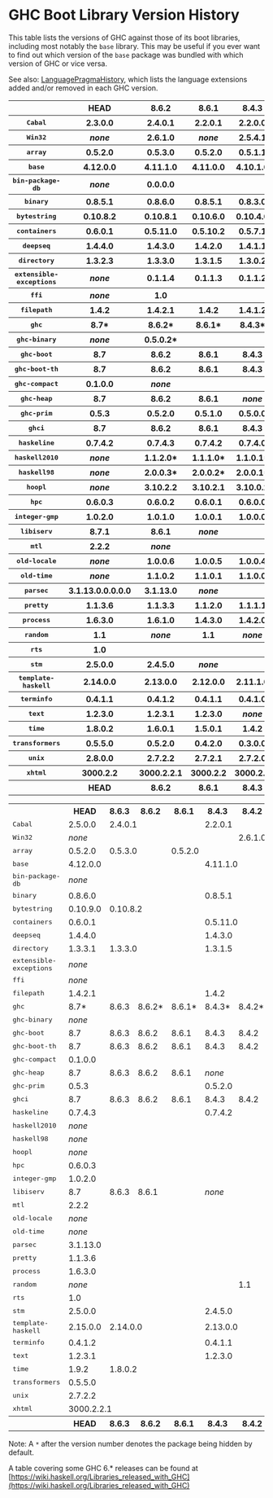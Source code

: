 # GHC Boot Library Version History


This table lists the versions of GHC against those of its boot libraries, including most notably the `base` library.  This may be useful if you ever want to find out which version of the `base` package was bundled with which version of GHC or vice versa.



See also: [LanguagePragmaHistory](language-pragma-history), which lists the language extensions added and/or removed in each GHC version.


<table><tr><th> </th>
<th>  <b>HEAD</b>  </th>
<th>  <b>8.6.2</b>  </th>
<th>  <b>8.6.1</b>  </th>
<th>  <b>8.4.3</b>  </th>
<th>  <b>8.4.2</b>  </th>
<th>  <b>8.4.1</b>  </th>
<th>  <b>8.2.2</b>  </th>
<th>  <b>8.2.1</b>  </th>
<th>  <b>8.0.2</b>  </th>
<th>  <b>8.0.1</b>  </th>
<th>  <b>7.10.3</b>  </th>
<th>  <b>7.10.2</b>  </th>
<th>  <b>7.10.1</b>  </th>
<th>  <b>7.8.4</b>  </th>
<th>  <b>7.8.3</b>  </th>
<th>  <b>7.8.2</b>  </th>
<th>  <b>7.8.1</b>  </th>
<th>  <b>7.6.3</b>  </th>
<th>  <b>7.6.2</b>  </th>
<th>  <b>7.6.1</b>  </th>
<th>  <b>7.4.2</b>  </th>
<th>  <b>7.4.1</b>  </th>
<th>  <b>7.2.2</b>  </th>
<th>  <b>7.2.1</b>  </th>
<th>  <b>7.0.4</b>  </th>
<th>  <b>7.0.3</b>  </th>
<th>  <b>7.0.2</b>  </th>
<th>  <b>7.0.1</b>  
</th></tr>
<tr><th><tt>Cabal</tt> </th>
<th>  2.3.0.0  </th>
<th>  2.4.0.1  </th>
<th>  2.2.0.1  </th>
<th>  2.2.0.0  </th>
<th>  2.0.1.0  </th>
<th>  2.0.0.2  </th>
<th>  1.24.2.0  </th>
<th>  1.24.0.0  </th>
<th>  1.22.5.0  </th>
<th>  1.22.4.0  </th>
<th>  1.22.2.0  </th>
<th>  1.18.1.5  </th>
<th>  1.18.1.3  </th>
<th>  1.16.0  </th>
<th>  1.14.0  </th>
<th>  1.12.0  </th>
<th>  1.10.2.0  </th>
<th>  1.10.1.0  </th>
<th>  1.10.0.0  
</th>
<th></th>
<th></th>
<th></th>
<th></th>
<th></th>
<th></th>
<th></th>
<th></th>
<th></th></tr>
<tr><th><tt>Win32</tt> </th>
<th>  <i>none</i>  </th>
<th>  2.6.1.0  </th>
<th>  <i>none</i>  </th>
<th>  2.5.4.1  </th>
<th>  <i>none</i>  </th>
<th>  2.3.1.1  </th>
<th>  2.3.1.0  </th>
<th>  2.3.0.2  </th>
<th>  2.3.0.0  </th>
<th>  2.2.2.0  </th>
<th>  2.2.1.0  </th>
<th>  2.2.0.2  
</th>
<th></th>
<th></th>
<th></th>
<th></th>
<th></th>
<th></th>
<th></th>
<th></th>
<th></th>
<th></th>
<th></th>
<th></th>
<th></th>
<th></th>
<th></th>
<th></th></tr>
<tr><th><tt>array</tt> </th>
<th>  0.5.2.0  </th>
<th>  0.5.3.0  </th>
<th>  0.5.2.0  </th>
<th>  0.5.1.1  </th>
<th>  0.5.1.0  </th>
<th>  0.5.0.0  </th>
<th>  0.4.0.1  </th>
<th>  0.4.0.0  </th>
<th>  0.3.0.3  </th>
<th>  0.3.0.2  
</th>
<th></th>
<th></th>
<th></th>
<th></th>
<th></th>
<th></th>
<th></th>
<th></th>
<th></th>
<th></th>
<th></th>
<th></th>
<th></th>
<th></th>
<th></th>
<th></th>
<th></th>
<th></th></tr>
<tr><th><tt>base</tt> </th>
<th>  4.12.0.0  </th>
<th>  4.11.1.0  </th>
<th>  4.11.0.0  </th>
<th>  4.10.1.0  </th>
<th>  4.10.0.0  </th>
<th>  4.9.1.0  </th>
<th>  4.9.0.0  </th>
<th>  4.8.2.0  </th>
<th>  4.8.1.0  </th>
<th>  4.8.0.0  </th>
<th>  4.7.0.2  </th>
<th>  4.7.0.1  </th>
<th>  4.7.0.0  </th>
<th>  4.6.0.1  </th>
<th>  4.6.0.0  </th>
<th>  4.5.1.0  </th>
<th>  4.5.0.0  </th>
<th>  4.4.1.0  </th>
<th>  4.4.0.0  </th>
<th>  4.3.1.0  </th>
<th>  4.3.0.0  
</th>
<th></th>
<th></th>
<th></th>
<th></th>
<th></th>
<th></th>
<th></th></tr>
<tr><th><tt>bin-package-db</tt> </th>
<th>  <i>none</i>  </th>
<th>  0.0.0.0  
</th>
<th></th>
<th></th>
<th></th>
<th></th>
<th></th>
<th></th>
<th></th>
<th></th>
<th></th>
<th></th>
<th></th>
<th></th>
<th></th>
<th></th>
<th></th>
<th></th>
<th></th>
<th></th>
<th></th>
<th></th>
<th></th>
<th></th>
<th></th>
<th></th>
<th></th>
<th></th></tr>
<tr><th><tt>binary</tt> </th>
<th>  0.8.5.1  </th>
<th>  0.8.6.0  </th>
<th>  0.8.5.1  </th>
<th>  0.8.3.0  </th>
<th>  0.7.5.0  </th>
<th>  0.7.3.0  </th>
<th>  0.7.1.0  </th>
<th>  0.5.1.1  </th>
<th>  0.5.1.0  </th>
<th>  0.5.0.2*  </th>
<th>  <i>none</i>  
</th>
<th></th>
<th></th>
<th></th>
<th></th>
<th></th>
<th></th>
<th></th>
<th></th>
<th></th>
<th></th>
<th></th>
<th></th>
<th></th>
<th></th>
<th></th>
<th></th>
<th></th></tr>
<tr><th><tt>bytestring</tt> </th>
<th>  0.10.8.2  </th>
<th>  0.10.8.1  </th>
<th>  0.10.6.0  </th>
<th>  0.10.4.0  </th>
<th>  0.10.0.2  </th>
<th>  0.10.0.0  </th>
<th>  0.9.2.1  </th>
<th>  0.9.2.0  </th>
<th>  0.9.1.10  </th>
<th>  0.9.1.8  
</th>
<th></th>
<th></th>
<th></th>
<th></th>
<th></th>
<th></th>
<th></th>
<th></th>
<th></th>
<th></th>
<th></th>
<th></th>
<th></th>
<th></th>
<th></th>
<th></th>
<th></th>
<th></th></tr>
<tr><th><tt>containers</tt> </th>
<th>  0.6.0.1  </th>
<th>  0.5.11.0  </th>
<th>  0.5.10.2  </th>
<th>  0.5.7.1  </th>
<th>  0.5.6.2  </th>
<th>  0.5.5.1  </th>
<th>  0.5.0.0  </th>
<th>  0.4.2.1  </th>
<th>  0.4.1.0  </th>
<th>  0.4.0.0  
</th>
<th></th>
<th></th>
<th></th>
<th></th>
<th></th>
<th></th>
<th></th>
<th></th>
<th></th>
<th></th>
<th></th>
<th></th>
<th></th>
<th></th>
<th></th>
<th></th>
<th></th>
<th></th></tr>
<tr><th><tt>deepseq</tt> </th>
<th>  1.4.4.0  </th>
<th>  1.4.3.0  </th>
<th>  1.4.2.0  </th>
<th>  1.4.1.1  </th>
<th>  1.3.0.2  </th>
<th>  1.3.0.1  </th>
<th>  1.3.0.0  </th>
<th>  <i>none</i>  
</th>
<th></th>
<th></th>
<th></th>
<th></th>
<th></th>
<th></th>
<th></th>
<th></th>
<th></th>
<th></th>
<th></th>
<th></th>
<th></th>
<th></th>
<th></th>
<th></th>
<th></th>
<th></th>
<th></th>
<th></th></tr>
<tr><th><tt>directory</tt> </th>
<th>  1.3.2.3  </th>
<th>  1.3.3.0  </th>
<th>  1.3.1.5  </th>
<th>  1.3.0.2  </th>
<th>  1.3.0.0  </th>
<th>  1.2.6.2  </th>
<th>  1.2.2.0  </th>
<th>  1.2.1.0  </th>
<th>  1.2.0.1  </th>
<th>  1.2.0.0  </th>
<th>  1.1.0.2  </th>
<th>  1.1.0.1  </th>
<th>  1.1.0.0  
</th>
<th></th>
<th></th>
<th></th>
<th></th>
<th></th>
<th></th>
<th></th>
<th></th>
<th></th>
<th></th>
<th></th>
<th></th>
<th></th>
<th></th>
<th></th></tr>
<tr><th><tt>extensible-exceptions</tt> </th>
<th>  <i>none</i>  </th>
<th>  0.1.1.4  </th>
<th>  0.1.1.3  </th>
<th>  0.1.1.2  
</th>
<th></th>
<th></th>
<th></th>
<th></th>
<th></th>
<th></th>
<th></th>
<th></th>
<th></th>
<th></th>
<th></th>
<th></th>
<th></th>
<th></th>
<th></th>
<th></th>
<th></th>
<th></th>
<th></th>
<th></th>
<th></th>
<th></th>
<th></th>
<th></th></tr>
<tr><th><tt>ffi</tt> </th>
<th>  <i>none</i>  </th>
<th>  1.0  
</th>
<th></th>
<th></th>
<th></th>
<th></th>
<th></th>
<th></th>
<th></th>
<th></th>
<th></th>
<th></th>
<th></th>
<th></th>
<th></th>
<th></th>
<th></th>
<th></th>
<th></th>
<th></th>
<th></th>
<th></th>
<th></th>
<th></th>
<th></th>
<th></th>
<th></th>
<th></th></tr>
<tr><th><tt>filepath</tt> </th>
<th>  1.4.2  </th>
<th>  1.4.2.1  </th>
<th>  1.4.2  </th>
<th>  1.4.1.2  </th>
<th>  1.4.1.1  </th>
<th>  1.4.1.0  </th>
<th>  1.4.0.0  </th>
<th>  1.3.0.2  </th>
<th>  1.3.0.1  </th>
<th>  1.3.0.0  </th>
<th>  1.2.0.1  </th>
<th>  1.2.0.0  
</th>
<th></th>
<th></th>
<th></th>
<th></th>
<th></th>
<th></th>
<th></th>
<th></th>
<th></th>
<th></th>
<th></th>
<th></th>
<th></th>
<th></th>
<th></th>
<th></th></tr>
<tr><th><tt>ghc</tt> </th>
<th>  8.7*  </th>
<th>  8.6.2*  </th>
<th>  8.6.1*  </th>
<th>  8.4.3*  </th>
<th>  8.4.2*  </th>
<th>  8.4.1*  </th>
<th>  8.2.2*  </th>
<th>  8.2.1*  </th>
<th>  8.0.2  </th>
<th>  8.0.1*  </th>
<th>  7.10.3*  </th>
<th>  7.10.2*  </th>
<th>  7.10.1*  </th>
<th>  7.8.4*  </th>
<th>  7.8.3*  </th>
<th>  7.8.2*  </th>
<th>  7.8.1*  </th>
<th>  7.6.3*  </th>
<th>  7.6.2*  </th>
<th>  7.6.1*  </th>
<th>  7.4.2*  </th>
<th>  7.4.1*  </th>
<th>  7.2.2*  </th>
<th>  7.2.1*  </th>
<th>  7.0.4*  </th>
<th>  7.0.3*  </th>
<th>  7.0.2*  </th>
<th>  7.0.1*  
</th></tr>
<tr><th><tt>ghc-binary</tt> </th>
<th>  <i>none</i>  </th>
<th>  0.5.0.2*  
</th>
<th></th>
<th></th>
<th></th>
<th></th>
<th></th>
<th></th>
<th></th>
<th></th>
<th></th>
<th></th>
<th></th>
<th></th>
<th></th>
<th></th>
<th></th>
<th></th>
<th></th>
<th></th>
<th></th>
<th></th>
<th></th>
<th></th>
<th></th>
<th></th>
<th></th>
<th></th></tr>
<tr><th><tt>ghc-boot</tt> </th>
<th>  8.7  </th>
<th>  8.6.2  </th>
<th>  8.6.1  </th>
<th>  8.4.3  </th>
<th>  8.4.2  </th>
<th>  8.4.1  </th>
<th>  8.2.2  </th>
<th>  8.2.1  </th>
<th>  8.0.2  </th>
<th>  8.0.1  </th>
<th>  <i>none</i>  
</th>
<th></th>
<th></th>
<th></th>
<th></th>
<th></th>
<th></th>
<th></th>
<th></th>
<th></th>
<th></th>
<th></th>
<th></th>
<th></th>
<th></th>
<th></th>
<th></th>
<th></th></tr>
<tr><th><tt>ghc-boot-th</tt> </th>
<th>  8.7  </th>
<th>  8.6.2  </th>
<th>  8.6.1  </th>
<th>  8.4.3  </th>
<th>  8.4.2  </th>
<th>  8.4.1  </th>
<th>  8.2.2  </th>
<th>  8.2.1  </th>
<th>  8.0.2  </th>
<th>  8.0.1  </th>
<th>  <i>none</i>  
</th>
<th></th>
<th></th>
<th></th>
<th></th>
<th></th>
<th></th>
<th></th>
<th></th>
<th></th>
<th></th>
<th></th>
<th></th>
<th></th>
<th></th>
<th></th>
<th></th>
<th></th></tr>
<tr><th><tt>ghc-compact</tt> </th>
<th>  0.1.0.0  </th>
<th>  <i>none</i>  
</th>
<th></th>
<th></th>
<th></th>
<th></th>
<th></th>
<th></th>
<th></th>
<th></th>
<th></th>
<th></th>
<th></th>
<th></th>
<th></th>
<th></th>
<th></th>
<th></th>
<th></th>
<th></th>
<th></th>
<th></th>
<th></th>
<th></th>
<th></th>
<th></th>
<th></th>
<th></th></tr>
<tr><th><tt>ghc-heap</tt> </th>
<th>  8.7  </th>
<th>  8.6.2  </th>
<th>  8.6.1  </th>
<th>  <i>none</i>  
</th>
<th></th>
<th></th>
<th></th>
<th></th>
<th></th>
<th></th>
<th></th>
<th></th>
<th></th>
<th></th>
<th></th>
<th></th>
<th></th>
<th></th>
<th></th>
<th></th>
<th></th>
<th></th>
<th></th>
<th></th>
<th></th>
<th></th>
<th></th>
<th></th></tr>
<tr><th><tt>ghc-prim</tt> </th>
<th>  0.5.3  </th>
<th>  0.5.2.0  </th>
<th>  0.5.1.0  </th>
<th>  0.5.0.0  </th>
<th>  0.4.0.0  </th>
<th>  0.3.1.0  </th>
<th>  0.3.0.0  </th>
<th>  0.2.0.0  
</th>
<th></th>
<th></th>
<th></th>
<th></th>
<th></th>
<th></th>
<th></th>
<th></th>
<th></th>
<th></th>
<th></th>
<th></th>
<th></th>
<th></th>
<th></th>
<th></th>
<th></th>
<th></th>
<th></th>
<th></th></tr>
<tr><th><tt>ghci</tt> </th>
<th>  8.7  </th>
<th>  8.6.2  </th>
<th>  8.6.1  </th>
<th>  8.4.3  </th>
<th>  8.4.2  </th>
<th>  8.4.1  </th>
<th>  8.2.2  </th>
<th>  8.2.1  </th>
<th>  8.0.2  </th>
<th>  8.0.1  </th>
<th>  <i>none</i>  
</th>
<th></th>
<th></th>
<th></th>
<th></th>
<th></th>
<th></th>
<th></th>
<th></th>
<th></th>
<th></th>
<th></th>
<th></th>
<th></th>
<th></th>
<th></th>
<th></th>
<th></th></tr>
<tr><th><tt>haskeline</tt> </th>
<th>  0.7.4.2  </th>
<th>  0.7.4.3  </th>
<th>  0.7.4.2  </th>
<th>  0.7.4.0  </th>
<th>  0.7.3.0  </th>
<th>  0.7.2.3  </th>
<th>  0.7.2.1  </th>
<th>  0.7.1.2  </th>
<th>  <i>none</i>  
</th>
<th></th>
<th></th>
<th></th>
<th></th>
<th></th>
<th></th>
<th></th>
<th></th>
<th></th>
<th></th>
<th></th>
<th></th>
<th></th>
<th></th>
<th></th>
<th></th>
<th></th>
<th></th>
<th></th></tr>
<tr><th><tt>haskell2010</tt> </th>
<th>  <i>none</i>  </th>
<th>  1.1.2.0*  </th>
<th>  1.1.1.0*  </th>
<th>  1.1.0.1*  </th>
<th>  1.1.0.0*  </th>
<th>  1.0.0.0*  
</th>
<th></th>
<th></th>
<th></th>
<th></th>
<th></th>
<th></th>
<th></th>
<th></th>
<th></th>
<th></th>
<th></th>
<th></th>
<th></th>
<th></th>
<th></th>
<th></th>
<th></th>
<th></th>
<th></th>
<th></th>
<th></th>
<th></th></tr>
<tr><th><tt>haskell98</tt> </th>
<th>  <i>none</i>  </th>
<th>  2.0.0.3*  </th>
<th>  2.0.0.2*  </th>
<th>  2.0.0.1*  </th>
<th>  2.0.0.0*  </th>
<th>  1.1.0.1  </th>
<th>  1.1.0.0  
</th>
<th></th>
<th></th>
<th></th>
<th></th>
<th></th>
<th></th>
<th></th>
<th></th>
<th></th>
<th></th>
<th></th>
<th></th>
<th></th>
<th></th>
<th></th>
<th></th>
<th></th>
<th></th>
<th></th>
<th></th>
<th></th></tr>
<tr><th><tt>hoopl</tt> </th>
<th>  <i>none</i>  </th>
<th>  3.10.2.2  </th>
<th>  3.10.2.1  </th>
<th>  3.10.0.2  </th>
<th>  3.10.0.1  </th>
<th>  3.9.0.0  </th>
<th>  3.8.7.3  </th>
<th>  3.8.7.1  </th>
<th>  <i>none</i>  
</th>
<th></th>
<th></th>
<th></th>
<th></th>
<th></th>
<th></th>
<th></th>
<th></th>
<th></th>
<th></th>
<th></th>
<th></th>
<th></th>
<th></th>
<th></th>
<th></th>
<th></th>
<th></th>
<th></th></tr>
<tr><th><tt>hpc</tt> </th>
<th>  0.6.0.3  </th>
<th>  0.6.0.2  </th>
<th>  0.6.0.1  </th>
<th>  0.6.0.0  </th>
<th>  0.5.1.1  </th>
<th>  0.5.1.0  </th>
<th>  0.5.0.6  
</th>
<th></th>
<th></th>
<th></th>
<th></th>
<th></th>
<th></th>
<th></th>
<th></th>
<th></th>
<th></th>
<th></th>
<th></th>
<th></th>
<th></th>
<th></th>
<th></th>
<th></th>
<th></th>
<th></th>
<th></th>
<th></th></tr>
<tr><th><tt>integer-gmp</tt> </th>
<th>  1.0.2.0  </th>
<th>  1.0.1.0  </th>
<th>  1.0.0.1  </th>
<th>  1.0.0.0  </th>
<th>  0.5.1.0  </th>
<th>  0.5.0.0  </th>
<th>  0.4.0.0  </th>
<th>  0.3.0.0  </th>
<th>  0.2.0.3  </th>
<th>  0.2.0.2  
</th>
<th></th>
<th></th>
<th></th>
<th></th>
<th></th>
<th></th>
<th></th>
<th></th>
<th></th>
<th></th>
<th></th>
<th></th>
<th></th>
<th></th>
<th></th>
<th></th>
<th></th>
<th></th></tr>
<tr><th><tt>libiserv</tt> </th>
<th>  8.7.1  </th>
<th>  8.6.1  </th>
<th>  <i>none</i>  
</th>
<th></th>
<th></th>
<th></th>
<th></th>
<th></th>
<th></th>
<th></th>
<th></th>
<th></th>
<th></th>
<th></th>
<th></th>
<th></th>
<th></th>
<th></th>
<th></th>
<th></th>
<th></th>
<th></th>
<th></th>
<th></th>
<th></th>
<th></th>
<th></th>
<th></th></tr>
<tr><th><tt>mtl</tt> </th>
<th>  2.2.2  </th>
<th>  <i>none</i>  
</th>
<th></th>
<th></th>
<th></th>
<th></th>
<th></th>
<th></th>
<th></th>
<th></th>
<th></th>
<th></th>
<th></th>
<th></th>
<th></th>
<th></th>
<th></th>
<th></th>
<th></th>
<th></th>
<th></th>
<th></th>
<th></th>
<th></th>
<th></th>
<th></th>
<th></th>
<th></th></tr>
<tr><th><tt>old-locale</tt> </th>
<th>  <i>none</i>  </th>
<th>  1.0.0.6  </th>
<th>  1.0.0.5  </th>
<th>  1.0.0.4  </th>
<th>  1.0.0.3  </th>
<th>  1.0.0.2  
</th>
<th></th>
<th></th>
<th></th>
<th></th>
<th></th>
<th></th>
<th></th>
<th></th>
<th></th>
<th></th>
<th></th>
<th></th>
<th></th>
<th></th>
<th></th>
<th></th>
<th></th>
<th></th>
<th></th>
<th></th>
<th></th>
<th></th></tr>
<tr><th><tt>old-time</tt> </th>
<th>  <i>none</i>  </th>
<th>  1.1.0.2  </th>
<th>  1.1.0.1  </th>
<th>  1.1.0.0  </th>
<th>  1.0.0.7  </th>
<th>  1.0.0.6  
</th>
<th></th>
<th></th>
<th></th>
<th></th>
<th></th>
<th></th>
<th></th>
<th></th>
<th></th>
<th></th>
<th></th>
<th></th>
<th></th>
<th></th>
<th></th>
<th></th>
<th></th>
<th></th>
<th></th>
<th></th>
<th></th>
<th></th></tr>
<tr><th><tt>parsec</tt> </th>
<th>  3.1.13.0.0.0.0.0  </th>
<th>  3.1.13.0  </th>
<th>  <i>none</i>  
</th>
<th></th>
<th></th>
<th></th>
<th></th>
<th></th>
<th></th>
<th></th>
<th></th>
<th></th>
<th></th>
<th></th>
<th></th>
<th></th>
<th></th>
<th></th>
<th></th>
<th></th>
<th></th>
<th></th>
<th></th>
<th></th>
<th></th>
<th></th>
<th></th>
<th></th></tr>
<tr><th><tt>pretty</tt> </th>
<th>  1.1.3.6  </th>
<th>  1.1.3.3  </th>
<th>  1.1.2.0  </th>
<th>  1.1.1.1  </th>
<th>  1.1.1.0  </th>
<th>  1.1.0.0  </th>
<th>  1.0.1.2  
</th>
<th></th>
<th></th>
<th></th>
<th></th>
<th></th>
<th></th>
<th></th>
<th></th>
<th></th>
<th></th>
<th></th>
<th></th>
<th></th>
<th></th>
<th></th>
<th></th>
<th></th>
<th></th>
<th></th>
<th></th>
<th></th></tr>
<tr><th><tt>process</tt> </th>
<th>  1.6.3.0  </th>
<th>  1.6.1.0  </th>
<th>  1.4.3.0  </th>
<th>  1.4.2.0  </th>
<th>  1.2.3.0  </th>
<th>  1.2.0.0  </th>
<th>  1.1.0.2  </th>
<th>  1.1.0.1  </th>
<th>  1.1.0.0  </th>
<th>  1.0.1.5  </th>
<th>  1.0.1.4  
</th>
<th></th>
<th></th>
<th></th>
<th></th>
<th></th>
<th></th>
<th></th>
<th></th>
<th></th>
<th></th>
<th></th>
<th></th>
<th></th>
<th></th>
<th></th>
<th></th>
<th></th></tr>
<tr><th><tt>random</tt> </th>
<th>  1.1  </th>
<th>  <i>none</i>  </th>
<th>  1.1  </th>
<th>  <i>none</i>  </th>
<th>  1.1  </th>
<th>  <i>none</i>  </th>
<th>  1.0.0.3  
</th>
<th></th>
<th></th>
<th></th>
<th></th>
<th></th>
<th></th>
<th></th>
<th></th>
<th></th>
<th></th>
<th></th>
<th></th>
<th></th>
<th></th>
<th></th>
<th></th>
<th></th>
<th></th>
<th></th>
<th></th>
<th></th></tr>
<tr><th><tt>rts</tt> </th>
<th>  1.0  
</th>
<th></th>
<th></th>
<th></th>
<th></th>
<th></th>
<th></th>
<th></th>
<th></th>
<th></th>
<th></th>
<th></th>
<th></th>
<th></th>
<th></th>
<th></th>
<th></th>
<th></th>
<th></th>
<th></th>
<th></th>
<th></th>
<th></th>
<th></th>
<th></th>
<th></th>
<th></th>
<th></th></tr>
<tr><th><tt>stm</tt> </th>
<th>  2.5.0.0  </th>
<th>  2.4.5.0  </th>
<th>  <i>none</i>  
</th>
<th></th>
<th></th>
<th></th>
<th></th>
<th></th>
<th></th>
<th></th>
<th></th>
<th></th>
<th></th>
<th></th>
<th></th>
<th></th>
<th></th>
<th></th>
<th></th>
<th></th>
<th></th>
<th></th>
<th></th>
<th></th>
<th></th>
<th></th>
<th></th>
<th></th></tr>
<tr><th><tt>template-haskell</tt> </th>
<th>  2.14.0.0  </th>
<th>  2.13.0.0  </th>
<th>  2.12.0.0  </th>
<th>  2.11.1.0  </th>
<th>  2.11.0.0  </th>
<th>  2.10.0.0  </th>
<th>  2.9.0.0  </th>
<th>  2.8.0.0  </th>
<th>  2.7.0.0  </th>
<th>  2.6.0.0  </th>
<th>  2.5.0.0  
</th>
<th></th>
<th></th>
<th></th>
<th></th>
<th></th>
<th></th>
<th></th>
<th></th>
<th></th>
<th></th>
<th></th>
<th></th>
<th></th>
<th></th>
<th></th>
<th></th>
<th></th></tr>
<tr><th><tt>terminfo</tt> </th>
<th>  0.4.1.1  </th>
<th>  0.4.1.2  </th>
<th>  0.4.1.1  </th>
<th>  0.4.1.0  </th>
<th>  0.4.0.2  </th>
<th>  0.4.0.1  </th>
<th>  0.4.0.0  </th>
<th>  <i>none</i>  
</th>
<th></th>
<th></th>
<th></th>
<th></th>
<th></th>
<th></th>
<th></th>
<th></th>
<th></th>
<th></th>
<th></th>
<th></th>
<th></th>
<th></th>
<th></th>
<th></th>
<th></th>
<th></th>
<th></th>
<th></th></tr>
<tr><th><tt>text</tt> </th>
<th>  1.2.3.0  </th>
<th>  1.2.3.1  </th>
<th>  1.2.3.0  </th>
<th>  <i>none</i>  
</th>
<th></th>
<th></th>
<th></th>
<th></th>
<th></th>
<th></th>
<th></th>
<th></th>
<th></th>
<th></th>
<th></th>
<th></th>
<th></th>
<th></th>
<th></th>
<th></th>
<th></th>
<th></th>
<th></th>
<th></th>
<th></th>
<th></th>
<th></th>
<th></th></tr>
<tr><th><tt>time</tt> </th>
<th>  1.8.0.2  </th>
<th>  1.6.0.1  </th>
<th>  1.5.0.1  </th>
<th>  1.4.2  </th>
<th>  1.4.0.1  </th>
<th>  1.4  </th>
<th>  1.2.0.5  </th>
<th>  1.2.0.3  
</th>
<th></th>
<th></th>
<th></th>
<th></th>
<th></th>
<th></th>
<th></th>
<th></th>
<th></th>
<th></th>
<th></th>
<th></th>
<th></th>
<th></th>
<th></th>
<th></th>
<th></th>
<th></th>
<th></th>
<th></th></tr>
<tr><th><tt>transformers</tt> </th>
<th>  0.5.5.0  </th>
<th>  0.5.2.0  </th>
<th>  0.4.2.0  </th>
<th>  0.3.0.0  </th>
<th>  <i>none</i>  
</th>
<th></th>
<th></th>
<th></th>
<th></th>
<th></th>
<th></th>
<th></th>
<th></th>
<th></th>
<th></th>
<th></th>
<th></th>
<th></th>
<th></th>
<th></th>
<th></th>
<th></th>
<th></th>
<th></th>
<th></th>
<th></th>
<th></th>
<th></th></tr>
<tr><th><tt>unix</tt> </th>
<th>  2.8.0.0  </th>
<th>  2.7.2.2  </th>
<th>  2.7.2.1  </th>
<th>  2.7.2.0  </th>
<th>  2.7.1.0  </th>
<th>  2.7.0.1  </th>
<th>  2.6.0.1  </th>
<th>  2.6.0.0  </th>
<th>  2.5.1.1  </th>
<th>  2.5.1.0  </th>
<th>  2.5.0.0  </th>
<th>  2.4.2.0  </th>
<th>  2.4.1.0  
</th>
<th></th>
<th></th>
<th></th>
<th></th>
<th></th>
<th></th>
<th></th>
<th></th>
<th></th>
<th></th>
<th></th>
<th></th>
<th></th>
<th></th>
<th></th></tr>
<tr><th><tt>xhtml</tt> </th>
<th>  3000.2.2  </th>
<th>  3000.2.2.1  </th>
<th>  3000.2.2  </th>
<th>  3000.2.1  </th>
<th>  <i>none</i>  
</th>
<th></th>
<th></th>
<th></th>
<th></th>
<th></th>
<th></th>
<th></th>
<th></th>
<th></th>
<th></th>
<th></th>
<th></th>
<th></th>
<th></th>
<th></th>
<th></th>
<th></th>
<th></th>
<th></th>
<th></th>
<th></th>
<th></th>
<th></th></tr>
<tr><th> </th>
<th>  <b>HEAD</b>  </th>
<th>  <b>8.6.2</b>  </th>
<th>  <b>8.6.1</b>  </th>
<th>  <b>8.4.3</b>  </th>
<th>  <b>8.4.2</b>  </th>
<th>  <b>8.4.1</b>  </th>
<th>  <b>8.2.2</b>  </th>
<th>  <b>8.2.1</b>  </th>
<th>  <b>8.0.2</b>  </th>
<th>  <b>8.0.1</b>  </th>
<th>  <b>7.10.3</b>  </th>
<th>  <b>7.10.2</b>  </th>
<th>  <b>7.10.1</b>  </th>
<th>  <b>7.8.4</b>  </th>
<th>  <b>7.8.3</b>  </th>
<th>  <b>7.8.2</b>  </th>
<th>  <b>7.8.1</b>  </th>
<th>  <b>7.6.3</b>  </th>
<th>  <b>7.6.2</b>  </th>
<th>  <b>7.6.1</b>  </th>
<th>  <b>7.4.2</b>  </th>
<th>  <b>7.4.1</b>  </th>
<th>  <b>7.2.2</b>  </th>
<th>  <b>7.2.1</b>  </th>
<th>  <b>7.0.4</b>  </th>
<th>  <b>7.0.3</b>  </th>
<th>  <b>7.0.2</b>  </th>
<th>  <b>7.0.1</b>  
</th></tr></table>

<table>
<tr><th> </th> <th><b>HEAD</b></th> <th><b>8.6.3</b></th> <th><b>8.6.2</b></th> <th><b>8.6.1</b></th> <th><b>8.4.3</b></th> <th><b>8.4.2</b></th> <th><b>8.4.1</b></th> <th><b>8.2.2</b></th> <th><b>8.2.1</b></th> <th><b>8.0.2</b></th> <th><b>8.0.1</b></th> <th><b>7.8.4</b></th> <th><b>7.8.3</b></th> <th><b>7.8.2</b></th> <th><b>7.8.1</b></th> <th><b>7.6.3</b></th> <th><b>7.6.2</b></th> <th><b>7.6.1</b></th> <th><b>7.4.2</b></th> <th><b>7.4.1</b></th> <th><b>7.2.2</b></th> <th><b>7.2.1</b></th> <th><b>7.10.3</b></th> <th><b>7.10.2</b></th> <th><b>7.10.1</b></th> <th><b>7.0.4</b></th> <th><b>7.0.3</b></th> <th><b>7.0.2</b></th> <th><b>7.0.1</b></th> <th></th></tr>
<tr><td><tt>Cabal</tt></td> <td>2.5.0.0</td> <td colspan="3">2.4.0.1</td> <td colspan="2">2.2.0.1</td> <td>2.2.0.0</td> <td>2.0.1.0</td> <td>2.0.0.2</td> <td>1.24.2.0</td> <td>1.24.0.0</td> <td>1.18.1.5</td> <td colspan="3">1.18.1.3</td> <td colspan="3">1.16.0</td> <td colspan="2">1.14.0</td> <td colspan="2">1.12.0</td> <td>1.22.5.0</td> <td>1.22.4.0</td> <td>1.22.2.0</td> <td>1.10.2.0</td> <td colspan="2">1.10.1.0</td> <td>1.10.0.0</td> </tr>
<tr><td><tt>Win32</tt></td> <td colspan="5"><i>none</i></td> <td>2.6.1.0</td> <td colspan="2"><i>none</i></td> <td>2.5.4.1</td> <td><i>none</i></td> <td>2.3.1.1</td> <td colspan="4">2.3.0.2</td> <td colspan="3">2.3.0.0</td> <td colspan="2">2.2.2.0</td> <td colspan="2">2.2.1.0</td> <td colspan="3">2.3.1.0</td> <td colspan="4">2.2.0.2</td> </tr>
<tr><td><tt>array</tt></td> <td>0.5.2.0</td> <td colspan="2">0.5.3.0</td> <td colspan="6">0.5.2.0</td> <td colspan="2">0.5.1.1</td> <td colspan="4">0.5.0.0</td> <td colspan="3">0.4.0.1</td> <td colspan="2">0.4.0.0</td> <td colspan="2">0.3.0.3</td> <td colspan="3">0.5.1.0</td> <td colspan="4">0.3.0.2</td> </tr>
<tr><td><tt>base</tt></td> <td colspan="4">4.12.0.0</td> <td colspan="2">4.11.1.0</td> <td>4.11.0.0</td> <td>4.10.1.0</td> <td>4.10.0.0</td> <td>4.9.1.0</td> <td>4.9.0.0</td> <td>4.7.0.2</td> <td>4.7.0.1</td> <td colspan="2">4.7.0.0</td> <td colspan="2">4.6.0.1</td> <td>4.6.0.0</td> <td>4.5.1.0</td> <td>4.5.0.0</td> <td>4.4.1.0</td> <td>4.4.0.0</td> <td>4.8.2.0</td> <td>4.8.1.0</td> <td>4.8.0.0</td> <td colspan="3">4.3.1.0</td> <td>4.3.0.0</td> </tr>
<tr><td><tt>bin-package-db</tt></td> <td colspan="11"><i>none</i></td> <td colspan="18">0.0.0.0</td> </tr>
<tr><td><tt>binary</tt></td> <td colspan="4">0.8.6.0</td> <td colspan="5">0.8.5.1</td> <td colspan="2">0.8.3.0</td> <td colspan="4">0.7.1.0</td> <td colspan="3">0.5.1.1</td> <td colspan="2">0.5.1.0</td> <td colspan="2">0.5.0.2*</td> <td colspan="2">0.7.5.0</td> <td>0.7.3.0</td> <td colspan="4"><i>none</i></td> </tr>
<tr><td><tt>bytestring</tt></td> <td>0.10.9.0</td> <td colspan="8">0.10.8.2</td> <td colspan="2">0.10.8.1</td> <td colspan="4">0.10.4.0</td> <td colspan="2">0.10.0.2</td> <td>0.10.0.0</td> <td colspan="2">0.9.2.1</td> <td colspan="2">0.9.2.0</td> <td colspan="3">0.10.6.0</td> <td colspan="3">0.9.1.10</td> <td>0.9.1.8</td> </tr>
<tr><td><tt>containers</tt></td> <td colspan="4">0.6.0.1</td> <td colspan="3">0.5.11.0</td> <td colspan="2">0.5.10.2</td> <td colspan="2">0.5.7.1</td> <td colspan="4">0.5.5.1</td> <td colspan="3">0.5.0.0</td> <td colspan="2">0.4.2.1</td> <td colspan="2">0.4.1.0</td> <td colspan="3">0.5.6.2</td> <td colspan="4">0.4.0.0</td> </tr>
<tr><td><tt>deepseq</tt></td> <td colspan="4">1.4.4.0</td> <td colspan="5">1.4.3.0</td> <td colspan="2">1.4.2.0</td> <td colspan="4">1.3.0.2</td> <td colspan="3">1.3.0.1</td> <td colspan="2">1.3.0.0</td> <td colspan="2"><i>none</i></td> <td colspan="3">1.4.1.1</td> <td colspan="4"><i>none</i></td> </tr>
<tr><td><tt>directory</tt></td> <td>1.3.3.1</td> <td colspan="3">1.3.3.0</td> <td colspan="3">1.3.1.5</td> <td colspan="2">1.3.0.2</td> <td>1.3.0.0</td> <td>1.2.6.2</td> <td colspan="4">1.2.1.0</td> <td colspan="2">1.2.0.1</td> <td>1.2.0.0</td> <td colspan="2">1.1.0.2</td> <td colspan="2">1.1.0.1</td> <td colspan="3">1.2.2.0</td> <td colspan="4">1.1.0.0</td> </tr>
<tr><td><tt>extensible-exceptions</tt></td> <td colspan="18"><i>none</i></td> <td colspan="2">0.1.1.4</td> <td colspan="2">0.1.1.3</td> <td colspan="3"><i>none</i></td> <td colspan="4">0.1.1.2</td> </tr>
<tr><td><tt>ffi</tt></td> <td colspan="20"><i>none</i></td> <td colspan="2">1.0</td> <td colspan="3"><i>none</i></td> <td colspan="4">1.0</td> </tr>
<tr><td><tt>filepath</tt></td> <td colspan="4">1.4.2.1</td> <td colspan="3">1.4.2</td> <td colspan="2">1.4.1.2</td> <td>1.4.1.1</td> <td>1.4.1.0</td> <td colspan="4">1.3.0.2</td> <td colspan="3">1.3.0.1</td> <td colspan="2">1.3.0.0</td> <td colspan="2">1.2.0.1</td> <td colspan="3">1.4.0.0</td> <td colspan="4">1.2.0.0</td> </tr>
<tr><td><tt>ghc</tt></td> <td>8.7*</td> <td>8.6.3</td> <td>8.6.2*</td> <td>8.6.1*</td> <td>8.4.3*</td> <td>8.4.2*</td> <td>8.4.1*</td> <td>8.2.2*</td> <td>8.2.1*</td> <td>8.0.2</td> <td>8.0.1*</td> <td>7.8.4*</td> <td>7.8.3*</td> <td>7.8.2*</td> <td>7.8.1*</td> <td>7.6.3*</td> <td>7.6.2*</td> <td>7.6.1*</td> <td>7.4.2*</td> <td>7.4.1*</td> <td>7.2.2*</td> <td>7.2.1*</td> <td>7.10.3*</td> <td>7.10.2*</td> <td>7.10.1*</td> <td>7.0.4*</td> <td>7.0.3*</td> <td>7.0.2*</td> <td>7.0.1*</td> </tr>
<tr><td><tt>ghc-binary</tt></td> <td colspan="25"><i>none</i></td> <td colspan="4">0.5.0.2*</td> </tr>
<tr><td><tt>ghc-boot</tt></td> <td>8.7</td> <td>8.6.3</td> <td>8.6.2</td> <td>8.6.1</td> <td>8.4.3</td> <td>8.4.2</td> <td>8.4.1</td> <td>8.2.2</td> <td>8.2.1</td> <td>8.0.2</td> <td>8.0.1</td> <td colspan="18"><i>none</i></td> </tr>
<tr><td><tt>ghc-boot-th</tt></td> <td>8.7</td> <td>8.6.3</td> <td>8.6.2</td> <td>8.6.1</td> <td>8.4.3</td> <td>8.4.2</td> <td>8.4.1</td> <td>8.2.2</td> <td>8.2.1</td> <td>8.0.2</td> <td>8.0.1</td> <td colspan="18"><i>none</i></td> </tr>
<tr><td><tt>ghc-compact</tt></td> <td colspan="9">0.1.0.0</td> <td colspan="20"><i>none</i></td> </tr>
<tr><td><tt>ghc-heap</tt></td> <td>8.7</td> <td>8.6.3</td> <td>8.6.2</td> <td>8.6.1</td> <td colspan="25"><i>none</i></td> </tr>
<tr><td><tt>ghc-prim</tt></td> <td colspan="4">0.5.3</td> <td colspan="3">0.5.2.0</td> <td colspan="2">0.5.1.0</td> <td colspan="2">0.5.0.0</td> <td colspan="4">0.3.1.0</td> <td colspan="3">0.3.0.0</td> <td colspan="4">0.2.0.0</td> <td colspan="3">0.4.0.0</td> <td colspan="4">0.2.0.0</td> </tr>
<tr><td><tt>ghci</tt></td> <td>8.7</td> <td>8.6.3</td> <td>8.6.2</td> <td>8.6.1</td> <td>8.4.3</td> <td>8.4.2</td> <td>8.4.1</td> <td>8.2.2</td> <td>8.2.1</td> <td>8.0.2</td> <td>8.0.1</td> <td colspan="18"><i>none</i></td> </tr>
<tr><td><tt>haskeline</tt></td> <td colspan="4">0.7.4.3</td> <td colspan="3">0.7.4.2</td> <td colspan="2">0.7.4.0</td> <td>0.7.3.0</td> <td>0.7.2.3</td> <td colspan="2">0.7.1.2</td> <td colspan="9"><i>none</i></td> <td colspan="3">0.7.2.1</td> <td colspan="4"><i>none</i></td> </tr>
<tr><td><tt>haskell2010</tt></td> <td colspan="11"><i>none</i></td> <td colspan="4">1.1.2.0*</td> <td colspan="3">1.1.1.0*</td> <td colspan="2">1.1.0.1*</td> <td colspan="2">1.1.0.0*</td> <td colspan="3"><i>none</i></td> <td colspan="4">1.0.0.0*</td> </tr>
<tr><td><tt>haskell98</tt></td> <td colspan="11"><i>none</i></td> <td colspan="4">2.0.0.3*</td> <td colspan="3">2.0.0.2*</td> <td colspan="2">2.0.0.1*</td> <td colspan="2">2.0.0.0*</td> <td colspan="3"><i>none</i></td> <td colspan="3">1.1.0.1</td> <td>1.1.0.0</td> </tr>
<tr><td><tt>hoopl</tt></td> <td colspan="7"><i>none</i></td> <td colspan="2">3.10.2.2</td> <td colspan="2">3.10.2.1</td> <td colspan="4">3.10.0.1</td> <td colspan="3">3.9.0.0</td> <td colspan="2">3.8.7.3</td> <td colspan="2">3.8.7.1</td> <td colspan="3">3.10.0.2</td> <td colspan="4"><i>none</i></td> </tr>
<tr><td><tt>hpc</tt></td> <td colspan="11">0.6.0.3</td> <td colspan="4">0.6.0.1</td> <td colspan="3">0.6.0.0</td> <td colspan="2">0.5.1.1</td> <td colspan="2">0.5.1.0</td> <td colspan="3">0.6.0.2</td> <td colspan="4">0.5.0.6</td> </tr>
<tr><td><tt>integer-gmp</tt></td> <td colspan="6">1.0.2.0</td> <td colspan="3">1.0.1.0</td> <td colspan="2">1.0.0.1</td> <td colspan="4">0.5.1.0</td> <td colspan="3">0.5.0.0</td> <td colspan="2">0.4.0.0</td> <td colspan="2">0.3.0.0</td> <td colspan="3">1.0.0.0</td> <td colspan="3">0.2.0.3</td> <td>0.2.0.2</td> </tr>
<tr><td><tt>libiserv</tt></td> <td>8.7</td> <td>8.6.3</td> <td colspan="2">8.6.1</td> <td colspan="25"><i>none</i></td> </tr>
<tr><td><tt>mtl</tt></td> <td colspan="7">2.2.2</td> <td colspan="22"><i>none</i></td> </tr>
<tr><td><tt>old-locale</tt></td> <td colspan="11"><i>none</i></td> <td colspan="4">1.0.0.6</td> <td colspan="3">1.0.0.5</td> <td colspan="2">1.0.0.4</td> <td colspan="2">1.0.0.3</td> <td colspan="3"><i>none</i></td> <td colspan="4">1.0.0.2</td> </tr>
<tr><td><tt>old-time</tt></td> <td colspan="11"><i>none</i></td> <td colspan="4">1.1.0.2</td> <td colspan="3">1.1.0.1</td> <td colspan="2">1.1.0.0</td> <td colspan="2">1.0.0.7</td> <td colspan="3"><i>none</i></td> <td colspan="4">1.0.0.6</td> </tr>
<tr><td><tt>parsec</tt></td> <td colspan="7">3.1.13.0</td> <td colspan="22"><i>none</i></td> </tr>
<tr><td><tt>pretty</tt></td> <td colspan="7">1.1.3.6</td> <td colspan="4">1.1.3.3</td> <td colspan="4">1.1.1.1</td> <td colspan="5">1.1.1.0</td> <td colspan="2">1.1.0.0</td> <td colspan="3">1.1.2.0</td> <td colspan="4">1.0.1.2</td> </tr>
<tr><td><tt>process</tt></td> <td colspan="7">1.6.3.0</td> <td colspan="2">1.6.1.0</td> <td>1.4.3.0</td> <td>1.4.2.0</td> <td colspan="4">1.2.0.0</td> <td colspan="3">1.1.0.2</td> <td colspan="2">1.1.0.1</td> <td colspan="2">1.1.0.0</td> <td colspan="3">1.2.3.0</td> <td colspan="3">1.0.1.5</td> <td>1.0.1.4</td> </tr>
<tr><td><tt>random</tt></td> <td colspan="5"><i>none</i></td> <td>1.1</td> <td><i>none</i></td> <td>1.1</td> <td colspan="17"><i>none</i></td> <td colspan="4">1.0.0.3</td> </tr>
<tr><td><tt>rts</tt></td> <td colspan="29">1.0</td> </tr>
<tr><td><tt>stm</tt></td> <td colspan="4">2.5.0.0</td> <td colspan="3">2.4.5.0</td> <td colspan="22"><i>none</i></td> </tr>
<tr><td><tt>template-haskell</tt></td> <td>2.15.0.0</td> <td colspan="3">2.14.0.0</td> <td colspan="3">2.13.0.0</td> <td colspan="2">2.12.0.0</td> <td>2.11.1.0</td> <td>2.11.0.0</td> <td colspan="4">2.9.0.0</td> <td colspan="3">2.8.0.0</td> <td colspan="2">2.7.0.0</td> <td colspan="2">2.6.0.0</td> <td colspan="3">2.10.0.0</td> <td colspan="4">2.5.0.0</td> </tr>
<tr><td><tt>terminfo</tt></td> <td colspan="4">0.4.1.2</td> <td colspan="3">0.4.1.1</td> <td colspan="2">0.4.1.0</td> <td colspan="2">0.4.0.2</td> <td colspan="2">0.4.0.0</td> <td colspan="9"><i>none</i></td> <td colspan="3">0.4.0.1</td> <td colspan="4"><i>none</i></td> </tr>
<tr><td><tt>text</tt></td> <td colspan="4">1.2.3.1</td> <td colspan="3">1.2.3.0</td> <td colspan="22"><i>none</i></td> </tr>
<tr><td><tt>time</tt></td> <td>1.9.2</td> <td colspan="8">1.8.0.2</td> <td colspan="2">1.6.0.1</td> <td colspan="4">1.4.2</td> <td colspan="3">1.4.0.1</td> <td colspan="2">1.4</td> <td colspan="2">1.2.0.5</td> <td colspan="3">1.5.0.1</td> <td colspan="4">1.2.0.3</td> </tr>
<tr><td><tt>transformers</tt></td> <td colspan="7">0.5.5.0</td> <td colspan="4">0.5.2.0</td> <td colspan="4">0.3.0.0</td> <td colspan="7"><i>none</i></td> <td colspan="3">0.4.2.0</td> <td colspan="4"><i>none</i></td> </tr>
<tr><td><tt>unix</tt></td> <td colspan="9">2.7.2.2</td> <td>2.7.2.1</td> <td>2.7.2.0</td> <td colspan="4">2.7.0.1</td> <td colspan="2">2.6.0.1</td> <td>2.6.0.0</td> <td>2.5.1.1</td> <td>2.5.1.0</td> <td colspan="2">2.5.0.0</td> <td colspan="3">2.7.1.0</td> <td colspan="3">2.4.2.0</td> <td>2.4.1.0</td> </tr>
<tr><td><tt>xhtml</tt></td> <td colspan="6">3000.2.2.1</td> <td colspan="3">3000.2.2</td> <td colspan="4">3000.2.1</td> <td colspan="9"><i>none</i></td> <td colspan="3">3000.2.1</td> <td colspan="4"><i>none</i></td> </tr>
<tr><th> </th> <th><b>HEAD</b></th> <th><b>8.6.3</b></th> <th><b>8.6.2</b></th> <th><b>8.6.1</b></th> <th><b>8.4.3</b></th> <th><b>8.4.2</b></th> <th><b>8.4.1</b></th> <th><b>8.2.2</b></th> <th><b>8.2.1</b></th> <th><b>8.0.2</b></th> <th><b>8.0.1</b></th> <th><b>7.8.4</b></th> <th><b>7.8.3</b></th> <th><b>7.8.2</b></th> <th><b>7.8.1</b></th> <th><b>7.6.3</b></th> <th><b>7.6.2</b></th> <th><b>7.6.1</b></th> <th><b>7.4.2</b></th> <th><b>7.4.1</b></th> <th><b>7.2.2</b></th> <th><b>7.2.1</b></th> <th><b>7.10.3</b></th> <th><b>7.10.2</b></th> <th><b>7.10.1</b></th> <th><b>7.0.4</b></th> <th><b>7.0.3</b></th> <th><b>7.0.2</b></th> <th><b>7.0.1</b></th> <th></th></tr>
</table>

Note: A `*` after the version number denotes the package being hidden by default.



A table covering some GHC 6.\* releases can be found at [https://wiki.haskell.org/Libraries_released_with_GHC](https://wiki.haskell.org/Libraries_released_with_GHC)


